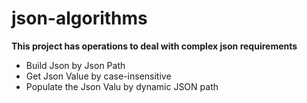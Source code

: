 # json-algorithms
<b>This project has operations to deal with complex json requirements</b>
<ul>
<li>Build Json by Json Path</li>
<li>Get Json Value by case-insensitive</li>
<li>Populate the Json Valu by dynamic JSON path</li>
</ul>
